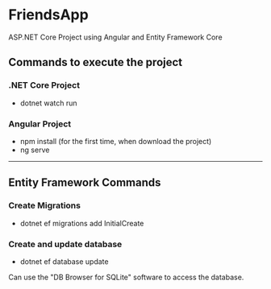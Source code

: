 # FriendsApp
ASP.NET Core Project using Angular and Entity Framework Core

## Commands to execute the project

### .NET Core Project
- dotnet watch run

### Angular Project
- npm install (for the first time, when download the project)
- ng serve

-----------------------------------------------------


## Entity Framework Commands

### Create Migrations
- dotnet ef migrations add InitialCreate

### Create and update database
- dotnet ef database update

Can use the "DB Browser for SQLite" software to access the database.
